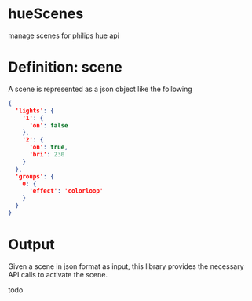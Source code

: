hueScenes
=========

manage scenes for philips hue api

# Definition: scene

A scene is represented as a json object like the following
```json
{
  'lights': {
    '1': {
      'on': false
    },
    '2': {
      'on': true,
      'bri': 230
    }
  },
  'groups': {
    0: {
      'effect': 'colorloop'
    }
  }
}
```

# Output

Given a scene in json format as input, this library provides the necessary API calls to activate the scene.

todo

